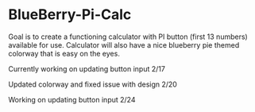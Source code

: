 # BlueBerry-Pi-Calc
Goal is to create a functioning calculator with PI button (first 13 numbers) available for use.
Calculator will also have a nice blueberry pie themed colorway that is easy on the eyes.




Currently working on updating button input 2/17


Updated colorway and fixed issue with design 2/20




Working on updating button input 2/24

